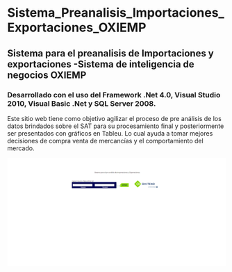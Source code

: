 # Sistema_Preanalisis_Importaciones_Exportaciones_OXIEMP

## Sistema para el preanalisis de Importaciones y exportaciones -Sistema de inteligencia de negocios OXIEMP

### Desarrollado con el uso del Framework .Net 4.0, Visual Studio 2010, Visual Basic .Net y SQL Server 2008.

Este sitio web tiene como objetivo agilizar el proceso de pre análisis de los datos brindados sobre el SAT para su procesamiento final y posteriormente ser presentados con gráficos en Tableu. Lo cual ayuda a tomar mejores decisiones de compra venta de mercancías y el comportamiento del mercado.

![Login por medio de usuarios del dominio de Windows](/OXIEMP_captures/OXIEMP-Account-Login-aspx.png "Login por medio de Usuarios del dominio de red de Windows")
